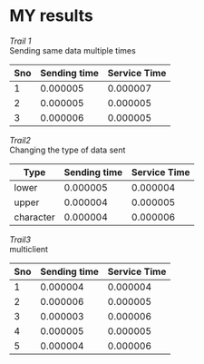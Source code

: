  # MY results

*Trail 1*<br>
Sending same data multiple times<br>



|  Sno |  Sending time  |  Service Time |  
|---|---|---|
| 1 |    0.000005|  0.000007  | 
|  2 |   0.000005 |  0.000005  |  
|   3|    0.000006| 0.000005  | 

*Trail2*<br>
Changing the type of data sent<br>


|  Type |  Sending time  |  Service Time |  
|---|---|---|
| lower |    0.000005|  0.000004  | 
|  upper |   0.000004 |  0.000005  |  
|   character|    0.000004| 0.000006  | 

*Trail3*<br>
multiclient


|  Sno |  Sending time  |  Service Time |  
|---|---|---|
| 1 |    0.000004|  0.000004  | 
|  2 |   0.000006 |  0.000005  |  
|   3|    0.000003| 0.000006  | 
|  4 |   0.000005 |  0.000005 |  
|   5|    0.000004| 0.000006  | 
